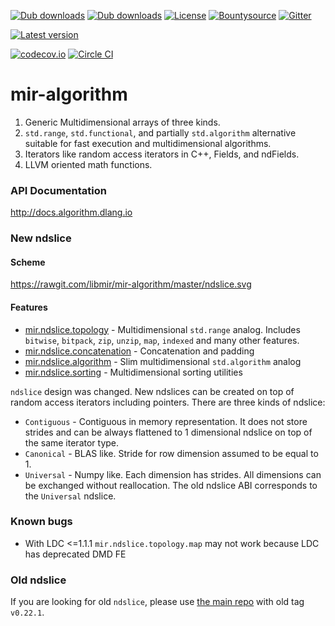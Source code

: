 [![Dub downloads](https://img.shields.io/dub/dt/mir-algorithm.svg)](http://code.dlang.org/packages/mir-algorithm)
[![Dub downloads](https://img.shields.io/dub/dm/mir-algorithm.svg)](http://code.dlang.org/packages/mir-algorithm)
[![License](https://img.shields.io/dub/l/mir-algorithm.svg)](http://code.dlang.org/packages/mir-algorithm)
[![Bountysource](https://www.bountysource.com/badge/team?team_id=145399&style=bounties_received)](https://www.bountysource.com/teams/libmir)
[![Gitter](https://img.shields.io/gitter/room/libmir/public.svg)](https://gitter.im/libmir/public)

[![Latest version](https://img.shields.io/dub/v/mir-algorithm.svg)](http://code.dlang.org/packages/mir-algorithm)

[![codecov.io](https://codecov.io/github/libmir/mir-algorithm/coverage.svg?branch=master)](https://codecov.io/github/libmir/mir-algorithm?branch=master)
[![Circle CI](https://circleci.com/gh/libmir/mir-algorithm.svg?style=svg)](https://circleci.com/gh/libmir/mir-algorithm)

# mir-algorithm

1. Generic Multidimensional arrays of three kinds.
2. `std.range`, `std.functional`, and partially `std.algorithm` alternative suitable for fast execution and multidimensional algorithms.
3. Iterators like random access iterators in C++, Fields, and ndFields.
4. LLVM oriented math functions.


### API Documentation

http://docs.algorithm.dlang.io

### New ndslice

#### Scheme

https://rawgit.com/libmir/mir-algorithm/master/ndslice.svg

#### Features

  - [mir.ndslice.topology](http://docs.algorithm.dlang.io/latest/mir_ndslice_topology.html) - Multidimensional `std.range` analog. Includes `bitwise`, `bitpack`, `zip`, `unzip`, `map`, `indexed` and many other features.
  - [mir.ndslice.concatenation](http://docs.algorithm.dlang.io/latest/mir_ndslice_concatenation.html) - Concatenation and padding
  - [mir.ndslice.algorithm](http://docs.algorithm.dlang.io/latest/mir_ndslice_algorithm.html) - Slim multidimensional `std.algorithm` analog
  - [mir.ndslice.sorting](http://docs.algorithm.dlang.io/latest/mir_ndslice_sorting.html) - Multidimensional sorting utilities

`ndslice` design was changed. New ndslices can be created on top of random access iterators including pointers. There are three kinds of ndslice:

 - `Contiguous` - Contiguous in memory representation. It does not store strides and can be always flattened to 1 dimensional ndslice on top of the same iterator type.
 - `Canonical` - BLAS like. Stride for row dimension assumed to be equal to 1.
 - `Universal` - Numpy like. Each dimension has strides. All dimensions can be exchanged without reallocation. The old ndslice ABI corresponds to the `Universal` ndslice.

### Known bugs
- With LDC <=1.1.1 `mir.ndslice.topology.map` may not work because LDC has deprecated DMD FE

### Old ndslice
If you are looking for old `ndslice`, please use [the main repo](https://github.com/libmir/mir) with old tag `v0.22.1`.
